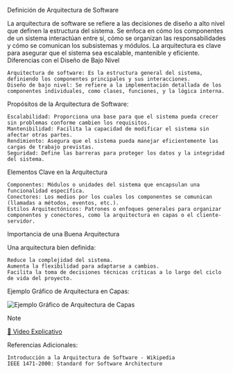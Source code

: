 Definición de Arquitectura de Software

La arquitectura de software se refiere a las decisiones de diseño a alto nivel que definen la estructura del sistema. Se enfoca en cómo los componentes de un sistema interactúan entre sí, cómo se organizan las responsabilidades y cómo se comunican los subsistemas y módulos. La arquitectura es clave para asegurar que el sistema sea escalable, mantenible y eficiente.
Diferencias con el Diseño de Bajo Nivel

    Arquitectura de software: Es la estructura general del sistema, definiendo los componentes principales y sus interacciones.
    Diseño de bajo nivel: Se refiere a la implementación detallada de los componentes individuales, como clases, funciones, y la lógica interna.

Propósitos de la Arquitectura de Software:

    Escalabilidad: Proporciona una base para que el sistema pueda crecer sin problemas conforme cambien los requisitos.
    Mantenibilidad: Facilita la capacidad de modificar el sistema sin afectar otras partes.
    Rendimiento: Asegura que el sistema pueda manejar eficientemente las cargas de trabajo previstas.
    Seguridad: Define las barreras para proteger los datos y la integridad del sistema.

Elementos Clave en la Arquitectura

    Componentes: Módulos o unidades del sistema que encapsulan una funcionalidad específica.
    Conectores: Los medios por los cuales los componentes se comunican (llamadas a métodos, eventos, etc.).
    Estilos Arquitectónicos: Patrones o enfoques generales para organizar componentes y conectores, como la arquitectura en capas o el cliente-servidor.

Importancia de una Buena Arquitectura

Una arquitectura bien definida:

    Reduce la complejidad del sistema.
    Aumenta la flexibilidad para adaptarse a cambios.
    Facilita la toma de decisiones técnicas críticas a lo largo del ciclo de vida del proyecto.

Ejemplo Gráfico de Arquitectura en Capas:


![Ejemplo Gráfico de Arquitectura de Capas](../recursos/imagenes/ejemplo_grafico_artq_Capas.png)






>[!NOTE]
[🎥 Video Explicativo](https://www.youtube.com/watch?v=PKyTFZtRztk)


Referencias Adicionales:

    Introducción a la Arquitectura de Software - Wikipedia
    IEEE 1471-2000: Standard for Software Architecture
